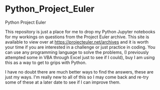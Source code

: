 # Python_Project_Euler
Python Project Euler

This repository is just a place for me to drop my Python Jupyter notebooks for my workings on questions from the Project Euler archive. This site is available to view over at https://projecteuler.net/archives and it is worth your time if you are interested in a challenge or just practice in coding. You can use any programming language to solve the problems, (I previously attempted some in VBA through Excel just to see if I could), buy I am using this as a way to get to grips with Python.

I have no doubt there are much better ways to find the answers, these are just my ways. I'm really new to all of this so I may come back and re-try some of these at a later date to see if I can improve them.
